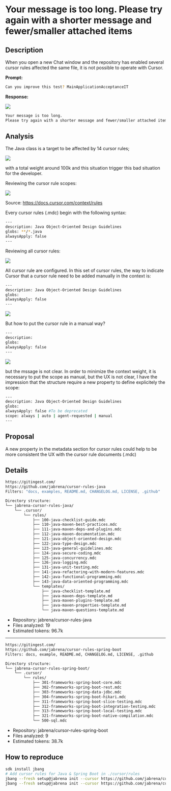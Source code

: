 # Your message is too long. Please try again with a shorter message and fewer/smaller attached items

## Description

When you open a new Chat window and the repository has enabled several cursor rules affected the same file, it is not possible to operate with Cursor.

**Prompt:**

```bash
Can you improve this test? MainApplicationAcceptanceIT
```

**Response:**

![](./too-long-messages.png)

```bash
Your message is too long. 
Please try again with a shorter message and fewer/smaller attached items.
```

## Analysis

The Java class is a target to be affected by 14 cursor rules;

![](./rules-affected.png)

with a total weight around 100k and this situation trigger this bad situation for the developer.

Reviewing the cursor rule scopes:

![](./cursor-rules-scopes.png)

Source: https://docs.cursor.com/context/rules

Every cursor rules (.mdc) begin with the following syntax:

```bash
---
description: Java Object-Oriented Design Guidelines
globs: **/*.java
alwaysApply: false
---
```

Reviewing all cursor rules:

![](./cursor-rules-inventory.png)

All cursor rule are configured. 
In this set of cursor rules, the way to indicate Cursor that a cursor rule need to be added manually in the context is:

```bash
---
description: Java Object-Oriented Design Guidelines
globs: 
alwaysApply: false
---
```

![](./agent-decides.png)

But how to put the cursor rule in a manual way?

```bash
---
description: 
globs: 
alwaysApply: false
---
```

![](./manual.png)

but the mssage is not clear. In order to minimize the context weight, it is necessary to put the scope as manual, but the UX is not clear, I have the impression that the structure require a new property to define explicitely the scope:

```bash
---
description: Java Object-Oriented Design Guidelines
globs: 
alwaysApply: false #To be deprecated 
scope: always | auto | agent-requested | manual
---
```

## Proposal

A new property in the metadata section for cursor rules could help to be more consistent the UX with the cursor rule documents (.mdc)

## Details

```bash
https://gitingest.com/
https://github.com/jabrena/cursor-rules-java
Filters: "docs, examples, README.md, CHANGELOG.md, LICENSE, .github"

Directory structure:
└── jabrena-cursor-rules-java/
    └── .cursor/
        └── rules/
            ├── 100-java-checklist-guide.mdc
            ├── 110-java-maven-best-practices.mdc
            ├── 111-java-maven-deps-and-plugins.mdc
            ├── 112-java-maven-documentation.mdc
            ├── 121-java-object-oriented-design.mdc
            ├── 122-java-type-design.mdc
            ├── 123-java-general-guidelines.mdc
            ├── 124-java-secure-coding.mdc
            ├── 125-java-concurrency.mdc
            ├── 126-java-logging.mdc
            ├── 131-java-unit-testing.mdc
            ├── 141-java-refactoring-with-modern-features.mdc
            ├── 142-java-functional-programming.mdc
            ├── 143-java-data-oriented-programming.mdc
            └── templates/
                ├── java-checklist-template.md
                ├── java-maven-deps-template.md
                ├── java-maven-plugins-template.md
                ├── java-maven-properties-template.md
                └── java-maven-questions-template.md
```

- Repository: jabrena/cursor-rules-java
- Files analyzed: 19
- Estimated tokens: 96.7k

---

```bash
https://gitingest.com/
https://github.com/jabrena/cursor-rules-spring-boot
Filters: docs, example, README.md, CHANGELOG.md, LICENSE, .github

Directory structure:
└── jabrena-cursor-rules-spring-boot/
    └── .cursor/
        └── rules/
            ├── 301-frameworks-spring-boot-core.mdc
            ├── 302-frameworks-spring-boot-rest.mdc
            ├── 303-frameworks-spring-data-jdbc.mdc
            ├── 304-frameworks-spring-boot-hikari.mdc
            ├── 311-frameworks-spring-boot-slice-testing.mdc
            ├── 312-frameworks-spring-boot-integration-testing.mdc
            ├── 313-frameworks-spring-boot-local-testing.mdc
            ├── 321-frameworks-spring-boot-native-compilation.mdc
            └── 500-sql.mdc
```

- Repository: jabrena/cursor-rules-spring-boot
- Files analyzed: 9
- Estimated tokens: 38.7k

## How to reproduce

```bash
sdk install jbang
# Add cursor rules for Java & Spring Boot in ./cursor/rules
jbang --fresh setup@jabrena init --cursor https://github.com/jabrena/cursor-rules-java
jbang --fresh setup@jabrena init --cursor https://github.com/jabrena/cursor-rules-spring-boot
```

